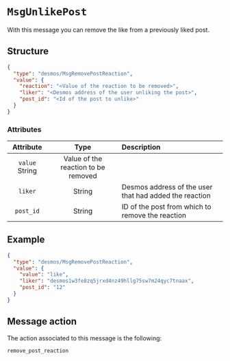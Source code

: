 # `MsgUnlikePost`
With this message you can remove the like from a previously liked post. 

## Structure
```json
{
  "type": "desmos/MsgRemovePostReaction",
  "value": {
    "reaction": "<Value of the reaction to be removed>",
    "liker": "<Desmos address of the user unliking the post>",
    "post_id": "<Id of the post to unlike>"
  }
}
```

### Attributes
| Attribute | Type | Description |
| :-------: | :----: | :-------- |
| `value` String | Value of the reaction to be removed | 
| `liker` | String | Desmos address of the user that had added the reaction | 
| `post_id` | String | ID of the post from which to remove the reaction |

## Example
```json
{
  "type": "desmos/MsgRemovePostReaction",
  "value": {
    "value": "like",
    "liker": "desmos1w3fe8zq5jrxd4nz49hllg75sw7m24qyc7tnaax",
    "post_id": "12"
  }
}
```

## Message action
The action associated to this message is the following: 

```
remove_post_reaction
```